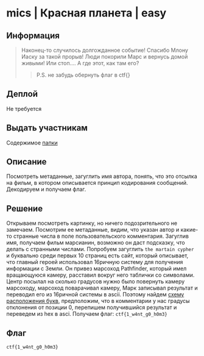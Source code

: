 # mics | Красная планета | easy

## Информация
> Наконец-то случилось долгожданное событие! Спасибо Млону Иаску за такой прорыв! Люди покорили Марс и вернусь домой живыми! Или стоп.... А где этот, как там его?
>>P.S. не забудь обернуть флаг в ctf{}

## Деплой
Не требуется

## Выдать участникам
Содержимое [папки](public/)

## Описание
Посмотреть метаданные, загуглить имя автора, понять, что это отсылка на фильм, в котором описывается принцип кодирования сообщений. Декодируем и получаем флаг.

## Решение
Открываем посмотреть картинку, но ничего подозрительного не замечаем. Посмотрим ее метаданные, видим, что указан автор и какие-то странные числа в поле пользовательского комментария. Загуглив имя, получаем фильм марсианин, возможно он даст подсказку, что делать с странными числами. Попробуем загуглить `the martain cypher` и буквально среди первых 10 страниц есть сайт, который описывает, что главный героей использовал 16ричную систему для получения информации с Земли. Он привез марсоход Pathfinder, который имел вращающуюся камеру, расставил вокруг него таблички со символами. Центр посылал на сколько градусов нужно было повернуть камеру марсоходу, марсоход поварачивал камеру, Марк записывал результат и переводил его из 16ричной системы в ascii. Поэтому найдем [схему расположения букв](https://commons.wikimedia.org/wiki/File:%D0%A8%D0%B5%D1%81%D1%82%D0%BD%D0%B0%D0%B4%D1%86%D0%B0%D1%82%D0%B5%D1%80%D0%B8%D1%87%D0%BD%D0%B0%D1%8F_%D1%81%D0%B8%D1%81%D1%82%D0%B5%D0%BC%D0%B0_%D1%81%D1%87%D0%B8%D1%81%D0%BB%D0%B5%D0%BD%D0%B8%D1%8F_%D0%B8%D0%B7_%D1%84%D0%B8%D0%BB%D1%8C%D0%BC%D0%B0_%D0%9C%D0%B0%D1%80%D1%81%D0%B8%D0%B0%D0%BD%D0%B8%D0%BD.svg), предположим, что в комментарии у нас градусы отклонения от позиции 0, перепишем получившийся результат и переведем из hex в asci. Получаем флаг: `ctf{1_w4nt_g0_h0m3}`
## Флаг

`ctf{1_w4nt_g0_h0m3}`
